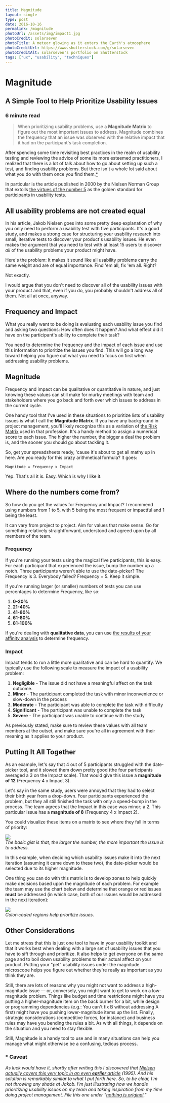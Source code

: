 ```yaml
---
title: Magnitude
layout: single
type: post
date: 2016-10-16
permalink: /magnitude
photoUrl: /assets/img/impact1.jpg
photoCredit: solarseven
photoTitle: A meteor glowing as it enters the Earth's atmosphere
photoCreditUrl: https://www.shutterstock.com/g/solarseven
photoCreditAlt: solarseven's portfolio on Shutterstock 
tags: ["ux", "usability", "techniques"]
---
```


# Magnitude

## A Simple Tool to Help Prioritize Usability Issues

### 6 minute read

> When prioritizing usability problems, use a **Magnitude Matrix** to figure out the most important issues to address. Magnitude combines the frequency that an issue was observed with the relative impact that it had on the participant's task completion.

After spending some time revisiting best practices in the realm of usability testing and reviewing the advice of some its more esteemed practitioners, I realized that there is a lot of talk about how to go about setting up such a test, and finding usability problems. But there isn't a whole lot said about what you do with them once you find them.[\*][1]

In particular is the article published in 2000 by the Nielsen Norman Group that extolls [the virtues of the number 5][2] as the golden standard for participants in usability tests.

## All usability problems are not created equal

In his article, Jakob Nielsen goes into some pretty deep explanation of why you only need to perform a usability test with five participants. It's a good study, and makes a strong case for structuring your usability research into small, iterative tests to discover your product's usability issues. He even makes the argument that you need to test with at least 15 users to discover *all* of the usability problems your product might have.

Here's the problem: It makes it sound like all usability problems carry the same weight and are of equal importance. Find 'em all, fix 'em all. Right?

Not exactly.

I would argue that you don't need to discover all of the usability issues with your product and that, even if you do, you probably shouldn't address all of them. Not all at once, anyway.

## Frequency and Impact

What you really want to be doing is evaluating each usability issue you find and asking two questions: How often does it happen? And what effect did it have on the participant's ability to complete their task? 

You need to determine the frequency and the impact of each issue and use this information to prioritize the issues you find. This will go a long way toward helping you figure out what you need to focus on first when addressing usability problems.

## Magnitude

Frequency and impact can be qualitative or quantitative in nature, and just knowing these values can still make for murky meetings with team and stakeholders where you go back and forth over which issues to address in the current cycle.

One handy tool that I've used in these situations to prioritize lists of usability issues is what I call the **Magnitude Matrix**. If you have any background in project management, you'll likely recognize this as a variation of [the Risk Matrix][3] used in that profession. It's a handy method to assign a numerical score to each issue. The higher the number, the bigger a deal the problem is, and the sooner you should go about tackling it.

So, get your spreadsheets ready, 'cause it's about to get all mathy up in here. Are you ready for this crazy arithmetical formula? It goes:

 `Magnitude = Frequency x Impact`

Yep. That's all it is. Easy. Which is why I like it.

## Where do the numbers come from?

So how do you get the values for Frequency and Impact? I recommend using numbers from 1 to 5, with 5 being the most frequent or impactful and 1 being the least.

It can vary from project to project. Aim for values that make sense. Go for something relatively straightforward, understood and agreed upon by all members of the team.

### Frequency

If you're running your tests using the magical five participants, this is easy. For each participant that experienced the issue, bump the number up a notch. Three participants weren't able to use the date-picker? The Frequency is 3. Everybody failed? Frequency = 5. Keep it simple.

If you're running larger (or smaller) numbers of tests you can use percentages to determine Frequency, like so:

<ol><li class="snug"><strong>0-20%</strong></li>
 <li class="snug"><strong>21-40%</strong></li>
<li class="snug"><strong>41-60%</strong></li>
 <li class="snug"><strong>61-80%</strong></li>
<li class="snug"><strong>81-100%</strong></li></ol>

If you're dealing with **qualitative data**, you can use [the results of your affinity analysis][4] to determine frequency.

### Impact

Impact tends to run a little more qualitative and can be hard to quantify. We typically use the following scale to measure the impact of a usability problem:

1. **Negligible** - The issue did not have a meaningful affect on the task outcome.
2. **Minor** - The participant completed the task with minor inconvenience or slow-down in the process
3. **Moderate** - The participant was able to complete the task with difficulty
4. **Significant** - The participant was unable to complete the task
5. **Severe** - The participant was unable to continue with the study

As previously stated, make sure to review these values with all team members at the outset, and make sure you're all in agreement with their meaning as it applies to your product.

## Putting It All Together

As an example, let's say that 4 out of 5 participants struggled with the date-picker tool, and it slowed them down pretty good (the four participants averaged a 3 on the Impact scale). That would give this issue a **magnitude of 12** (Frequency 4 x Impact 3).

Let's say in the same study, users were annoyed that they had to select their birth year from a drop-down. Four participants experienced the problem, but they all still finished the task with only a speed-bump in the process. The team agrees that the Impact in this case was minor; a 2. This particular issue has a **magnitude of 8** (Frequency 4 x Impact 2).

You could visualize these items on a matrix to see where they fall in terms of priority:

<div class="filler-background-light pad-top"><a href="/assets/img/magnitude1.png"><img src="/assets/img/magnitude1.png" class="floatcenter" /></a></div><em class="img-caption">The basic gist is that, the larger the number, the more important the issue is to address.</em>

In this example, when deciding which usability issues make it into the next iteration (assuming it came down to these two), the date-picker would be selected due to its higher magnitude.

One thing you can do with this matrix is to develop zones to help quickly make decisions based upon the magnitude of each problem. For example the team may use the chart below and determine that orange or red issues **must** be addressed (in which case, both of our issues would be addressed in the next iteration):

<div class="filler-background-light pad-top"><a href="/assets/img/magnitude2.png"><img src="/assets/img/magnitude2.png" class="floatcenter" /></a></div><em class="img-caption">Color-coded regions help prioritize issues.</em>

## Other Considerations

Let me stress that this is just one tool to have in your usability toolkit and that it works best when dealing with a large set of usability issues that you have to sift through and prioritize. It also helps to get everyone on the same page and to boil down usability problems to their actual affect on your product. Putting your "pet" usability issues under the magnitude microscope helps you figure out whether they're really as important as you think they are.

Still, there are lots of reasons why you might not want to address a high-magnitude issue — or, conversely, you might want to get to work on a low-magnitude problem. Things like budget and time restrictions might have you putting a higher-magnitude item on the back burner for a bit, while design or programming dependencies (e.g.: You can't fix B without addressing A first) might have you pushing lower-magnitude items up the list. Finally, strategic considerations (competitive forces, for instance) and business rules may have you bending the rules a bit. As with all things, it depends on the situation and you need to stay flexible.

Still, Magnitude is a handy tool to use and in many situations can help you manage what might otherwise be a confusing, tedious process.


### \* Caveat
*As luck would have it, shortly after writing this I discovered that [Nielsen actually covers this very topic in an even **earlier** article][5] (1995). And his solution is remarkably similar to what I put forth here. So, to be clear, I'm not throwing any shade at Jakob. I'm just illustrating how we handle prioritizing usability issues on my team and taking inspiration from my time doing project management. File this one under "[nothing is original][6]."*

[1]:	#caveat "Actually, there is."
[2]:	https://www.nngroup.com/articles/why-you-only-need-to-test-with-5-users/
[3]:	http://network.projectmanagers.net/profiles/blogs/what-is-a-risk-matrix
[4]:	/qualitative-data "Reporting Qualitative Data"
[5]:	https://www.nngroup.com/articles/how-to-rate-the-severity-of-usability-problems/
[6]:	http://nofilmschool.com/2012/08/kirby-ferguson-creativity-everything-is-a-remix-ted-talk
